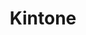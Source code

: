 ---
blog: https://blog.kintone.com/
facebook: https://facebook.com/kintoneusa
instagram: https://instagram.com/kintoneusa
linkedin: https://linkedin.com/company/kintoneusa
logohandle: kintone
sort: kintone
title: Kintone
twitter: https://x.com/kintone
website: https://www.kintone.com/en-us/
---